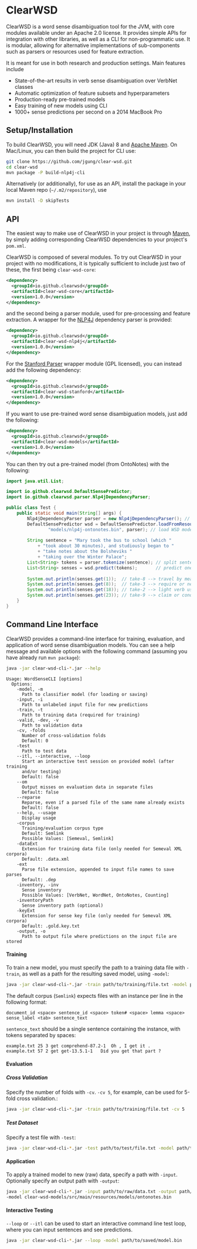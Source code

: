 # ClearWSD

ClearWSD is a word sense disambiguation tool for the JVM, with core modules available under an Apache 2.0 license. It provides 
simple APIs for integration with other libraries, as well as a CLI for non-programmatic use. It is modular, allowing for alternative 
implementations of sub-components such as parsers or resources used for feature extraction.

It is meant for use in both research and production settings. Main features include

- State-of-the-art results in verb sense disambiguation over VerbNet classes
- Automatic optimization of feature subsets and hyperparameters
- Production-ready pre-trained models
- Easy training of new models using CLI
- 1000+ sense predictions per second on a 2014 MacBook Pro

## Setup/Installation

To build ClearWSD, you will need JDK (Java) 8 and [Apache Maven](https://maven.apache.org/).
On Mac/Linux, you can then build the project for CLI use:
```bash
git clone https://github.com/jgung/clear-wsd.git
cd clear-wsd
mvn package -P build-nlp4j-cli
```
Alternatively (or additionally), for use as an API, install the package in your local Maven repo (`~/.m2/repository`), use
```bash
mvn install -D skipTests
```

## API
The easiest way to make use of ClearWSD in your project is through [Maven](https://maven.apache.org/), by simply adding corresponding
ClearWSD dependencies to your project's `pom.xml`.

ClearWSD is composed of several modules. To try out ClearWSD in your project with no modifications, it is typically sufficient to
include just two of these, the first being `clear-wsd-core`:
```xml
<dependency>
  <groupId>io.github.clearwsd</groupId>
  <artifactId>clear-wsd-core</artifactId>
  <version>1.0.0</version>
</dependency>
```
and the second being a parser module, used for pre-processing and feature extraction.
A wrapper for the [NLP4J](https://emorynlp.github.io/nlp4j/) dependency parser is provided:
```xml
<dependency>
  <groupId>io.github.clearwsd</groupId>
  <artifactId>clear-wsd-nlp4j</artifactId>
  <version>1.0.0</version>
</dependency>
```
For the [Stanford Parser](https://stanfordnlp.github.io/CoreNLP/) wrapper module (GPL licensed), you can instead add the following dependency:
```xml
<dependency>
  <groupId>io.github.clearwsd</groupId>
  <artifactId>clear-wsd-stanford</artifactId>
  <version>1.0.0</version>
</dependency>
```

If you want to use pre-trained word sense disambiguation models, just add the following:
```xml
<dependency>
  <groupId>io.github.clearwsd</groupId>
  <artifactId>clear-wsd-models</artifactId>
  <version>1.0.0</version>
</dependency>
```

You can then try out a pre-trained model (from OntoNotes) with the following:
```Java
import java.util.List;

import io.github.clearwsd.DefaultSensePredictor;
import io.github.clearwsd.parser.Nlp4jDependencyParser;

public class Test {
    public static void main(String[] args) {
        Nlp4jDependencyParser parser = new Nlp4jDependencyParser(); // load dependency parser
        DefaultSensePredictor wsd = DefaultSensePredictor.loadFromResource(
                "models/nlp4j-ontonotes.bin", parser); // load WSD model
        	
        String sentence = "Mary took the bus to school (which "
        	+ "took about 30 minutes), and studiously began to "
        	+ "take notes about the Bolsheviks "
        	+ "taking over the Winter Palace";
        List<String> tokens = parser.tokenize(sentence); // split sentence into tokens
        List<String> senses = wsd.predict(tokens);       // predict one sense per token
        
        System.out.println(senses.get(1));  // take-8 --> travel by means of
        System.out.println(senses.get(8));  // take-3 --> require or necessitate
        System.out.println(senses.get(18)); // take-2 --> light verb usage
        System.out.println(senses.get(23)); // take-9 --> claim or conquer, become in control of
    }
}
```

## Command Line Interface

ClearWSD provides a command-line interface for training, evaluation, and application of word sense disambiguation models.
You can see a help message and available options with the following command (assuming you have already run `mvn package`):
```bash
java -jar clear-wsd-cli-*.jar --help
```

```text
Usage: WordSenseCLI [options]
  Options:
    -model, -m
      Path to classifier model (for loading or saving)
    -input, -i
      Path to unlabeled input file for new predictions
    -train, -t
      Path to training data (required for training)
    -valid, -dev, -v
      Path to validation data
    -cv, -folds
      Number of cross-validation folds
      Default: 0
    -test
      Path to test data
    --itl, --interactive, --loop
      Start an interactive test session on provided model (after training 
      and/or testing)
      Default: false
    --om
      Output misses on evaluation data in separate files
      Default: false
    --reparse
      Reparse, even if a parsed file of the same name already exists
      Default: false
    --help, --usage
      Display usage
    -corpus
      Training/evaluation corpus type
      Default: Semlink
      Possible Values: [Semeval, Semlink]
    -dataExt
      Extension for training data file (only needed for Semeval XML corpora)
      Default: .data.xml
    -ext
      Parse file extension, appended to input file names to save parses
      Default: .dep
    -inventory, -inv
      Sense inventory
      Possible Values: [VerbNet, WordNet, OntoNotes, Counting]
    -inventoryPath
      Sense inventory path (optional)
    -keyExt
      Extension for sense key file (only needed for Semeval XML corpora)
      Default: .gold.key.txt
    -output, -o
      Path to output file where predictions on the input file are stored
```

#### Training
To train a new model, you must specify the path to a training data file with `-train`, as well as a path for the resulting saved
model, using `-model`:
```bash
java -jar clear-wsd-cli-*.jar -train path/to/training/file.txt -model path/to/save/model.bin
```

The default corpus (`Semlink`) expects files with an instance per line in the following format:
```text
document_id <space> sentence_id <space> token# <space> lemma <space> sense_label <tab> sentence_text
```
`sentence_text` should be a single sentence containing the instance, with tokens separated by spaces:
```text
example.txt 25 3 get comprehend-87.2-1	Oh , I get it .
example.txt 57 2 get get-13.5.1-1	Did you get that part ?
```

#### Evaluation
##### Cross Validation
Specify the number of folds with `-cv`. `-cv 5`, for example, can be used for 5-fold cross validation.:
```bash
java -jar clear-wsd-cli-*.jar -train path/to/training/file.txt -cv 5
```
##### Test Dataset
Specify a test file with `-test`:
```bash
java -jar clear-wsd-cli-*.jar -test path/to/test/file.txt -model path/to/trained/model.bin
```

#### Application
To apply a trained model to new (raw) data, specify a path with `-input`. Optionally specify an output path with `-output`:
```bash
java -jar clear-wsd-cli-*.jar -input path/to/raw/data.txt -output path/to/predictions.txt \
-model clear-wsd-models/src/main/resources/models/ontonotes.bin
```

#### Interactive Testing
`--loop` or `--itl` can be used to start an interactive command line test loop, where you can input sentences and see predictions.
```bash
java -jar clear-wsd-cli-*.jar --loop -model path/to/saved/model.bin
```
